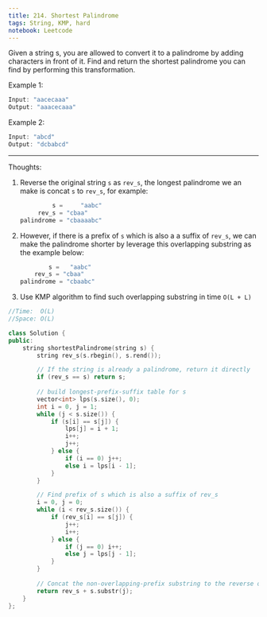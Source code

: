 ```yaml
---
title: 214. Shortest Palindrome
tags: String, KMP, hard
notebook: Leetcode
---
```


Given a string s, you are allowed to convert it to a palindrome by adding characters in front of it. Find and return the shortest palindrome you can find by performing this transformation.

Example 1:
```c++
Input: "aacecaaa"
Output: "aaacecaaa"
```

Example 2:
```c++
Input: "abcd"
Output: "dcbabcd"
```
----------
Thoughts:
1. Reverse the original string `s` as `rev_s`, the longest palindrome we an make is concat `s` to `rev_s`, for example:
   ```c++
            s =     "aabc"
        rev_s = "cbaa" 
   palindrome = "cbaaaabc"
   ``` 
2. However, if there is a prefix of `s` which is also a a suffix of `rev_s`, we can make the palindrome shorter by leverage this overlapping substring as the example below:
    ```c++
            s =   "aabc"
        rev_s = "cbaa" 
   palindrome = "cbaabc"
   ``` 
3. Use KMP algorithm to find such overlapping substring in time `O(L + L)`
```c++
//Time:  O(L)
//Space: O(L)

class Solution {
public:
    string shortestPalindrome(string s) {
        string rev_s(s.rbegin(), s.rend());

        // If the string is already a palindrome, return it directly
        if (rev_s == s) return s;
        
        // build longest-prefix-suffix table for s
        vector<int> lps(s.size(), 0);
        int i = 0, j = 1;
        while (j < s.size()) {
            if (s[i] == s[j]) {
                lps[j] = i + 1;
                i++;
                j++;
            } else {
                if (i == 0) j++;
                else i = lps[i - 1];
            }
        }

        // Find prefix of s which is also a suffix of rev_s
        i = 0, j = 0;
        while (i < rev_s.size()) {
            if (rev_s[i] == s[j]) {
                j++;
                i++;
            } else {
                if (j == 0) i++;
                else j = lps[j - 1];
            }
        }
        
        // Concat the non-overlapping-prefix substring to the reverse of the original string
        return rev_s + s.substr(j);
    }
};
```